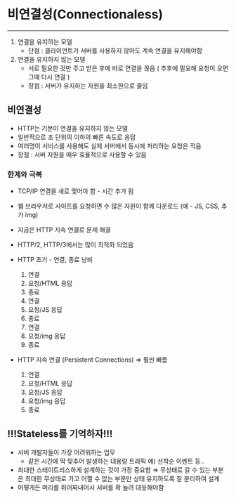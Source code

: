 # 비연결성(Connectionaless)

---

1. 연결을 유지하는 모델
    - 단점 : 클라이언트가 서버를 사용하지 않아도 계속 연결을 유지해야함
2. 연결을 유지하지 않는 모델
    - 서로 필요한 것만 주고 받은 후에 바로 연결을 끊음
    ( 추후에 필요해 요청이 오면 그때 다시 연결 )
    - 장점 : 서버가 유지하는 자원을 최소한으로 줄임

## 비연결성

- HTTP는 기본이 연결을 유지하지 않는 모델
- 일반적으로 초 단위의 이하의 빠른 속도로 응답
- 여러명이 서비스를 사용해도 실제 서버에서 동시에 처리하는 요청은 적음
- 장점 : 서버 자원을 매우 효율적으로 사용할 수 있음

### 한계와 극복

- TCP/IP 연결을 새로 맺어야 함 - 시간 추가 됨
- 웹 브라우저로 사이트를 요청하면 수 많은 자원이 함께 다운로드 (예 - JS, CSS, 추가 img)
- 지금은 HTTP 지속 연결로 문제 해결
- HTTP/2, HTTP/3에서는 많이 최적화 되었음

- HTTP 초기 - 연결, 종료 낭비
    1. 연결
    2. 요청/HTML 응답
    3. 종료
    4. 연결
    5. 요청/JS 응답
    6. 종료
    7. 연결
    8. 요청/img 응답
    9. 종료
- HTTP 지속 연결 (Persistent Connections) ⇒ 훨씬 빠름
    1. 연결
    2. 요청/HTML 응답
    3. 요청/JS 응답
    4. 요청/img 응답
    5. 종료

## !!!Stateless를 기억하자!!!

- 서버 개발자들이 가장 어려워하는 업무
    - 같은 시간에 딱 맞추어 발생하는 대용량 트래픽
    예) 선착순 이벤트 등..
- 최대한 스테이트리스하게 설계하는 것이 가장 중요함
⇒ 무상태로 갈 수 있는 부분은 최대한 무상태로 가고 어쩔 수 없는 부분만 상태 유지하도록 잘 분리하여 설계
- 어떻게든 머리를 쥐어짜내어서 서버를 확 늘려 대응해야함